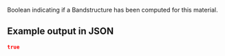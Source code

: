 Boolean indicating if a Bandstructure has been computed for this material.





## Example output in JSON

```json
true
```


